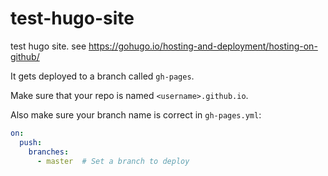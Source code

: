 # test-hugo-site
test hugo site. see https://gohugo.io/hosting-and-deployment/hosting-on-github/

It gets deployed to a branch called `gh-pages`.

Make sure that your repo is named `<username>.github.io`.

Also make sure your branch name is correct in `gh-pages.yml`:

```yml
on:
  push:
    branches:
      - master  # Set a branch to deploy
```
